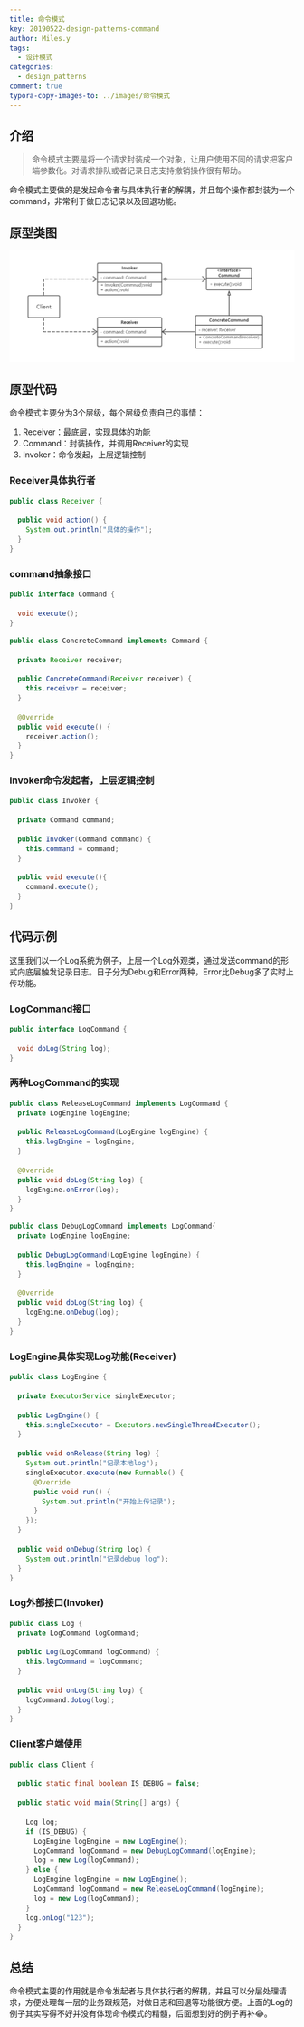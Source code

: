 ```yaml
---
title: 命令模式
key: 20190522-design-patterns-command
author: Miles.y
tags:
  - 设计模式
categories:
  - design_patterns
comment: true
typora-copy-images-to: ../images/命令模式
---
```


## 介绍

> 命令模式主要是将一个请求封装成一个对象，让用户使用不同的请求把客户端参数化。对请求排队或者记录日志支持撤销操作很有帮助。

命令模式主要做的是发起命令者与具体执行者的解耦，并且每个操作都封装为一个command，非常利于做日志记录以及回退功能。

## 原型类图

![1559441109391](/images/命令模式/1559441109391.png)

<!-- more -->

## 原型代码

命令模式主要分为3个层级，每个层级负责自己的事情：

1. Receiver：最底层，实现具体的功能
2. Command：封装操作，并调用Receiver的实现
3. Invoker：命令发起，上层逻辑控制

### Receiver具体执行者

```java
public class Receiver {

  public void action() {
    System.out.println("具体的操作");
  }
}
```

### command抽象接口

```java
public interface Command {

  void execute();
}
```

```java
public class ConcreteCommand implements Command {

  private Receiver receiver;

  public ConcreteCommand(Receiver receiver) {
    this.receiver = receiver;
  }

  @Override
  public void execute() {
    receiver.action();
  }
}
```

### Invoker命令发起者，上层逻辑控制

```java
public class Invoker {

  private Command command;

  public Invoker(Command command) {
    this.command = command;
  }

  public void execute(){
    command.execute();
  }
}
```

## 代码示例

这里我们以一个Log系统为例子，上层一个Log外观类，通过发送command的形式向底层触发记录日志。日子分为Debug和Error两种，Error比Debug多了实时上传功能。

### LogCommand接口

```java
public interface LogCommand {

  void doLog(String log);
}
```

### 两种LogCommand的实现

```java
public class ReleaseLogCommand implements LogCommand {
  private LogEngine logEngine;

  public ReleaseLogCommand(LogEngine logEngine) {
    this.logEngine = logEngine;
  }

  @Override
  public void doLog(String log) {
    logEngine.onError(log);
  }
}
```

```java
public class DebugLogCommand implements LogCommand{
  private LogEngine logEngine;

  public DebugLogCommand(LogEngine logEngine) {
    this.logEngine = logEngine;
  }

  @Override
  public void doLog(String log) {
    logEngine.onDebug(log);
  }
}
```

### LogEngine具体实现Log功能(Receiver)

```java
public class LogEngine {

  private ExecutorService singleExecutor;

  public LogEngine() {
    this.singleExecutor = Executors.newSingleThreadExecutor();
  }

  public void onRelease(String log) {
    System.out.println("记录本地log");
    singleExecutor.execute(new Runnable() {
      @Override
      public void run() {
        System.out.println("开始上传记录");
      }
    });
  }

  public void onDebug(String log) {
    System.out.println("记录debug log");
  }
}
```

### Log外部接口(Invoker)

```java
public class Log {
  private LogCommand logCommand;

  public Log(LogCommand logCommand) {
    this.logCommand = logCommand;
  }

  public void onLog(String log) {
    logCommand.doLog(log);
  }
}
```

### Client客户端使用

```java
public class Client {

  public static final boolean IS_DEBUG = false;

  public static void main(String[] args) {

    Log log;
    if (IS_DEBUG) {
      LogEngine logEngine = new LogEngine();
      LogCommand logCommand = new DebugLogCommand(logEngine);
      log = new Log(logCommand);
    } else {
      LogEngine logEngine = new LogEngine();
      LogCommand logCommand = new ReleaseLogCommand(logEngine);
      log = new Log(logCommand);
    }
    log.onLog("123");
  }
}
```

## 总结

命令模式主要的作用就是命令发起者与具体执行者的解耦，并且可以分层处理请求，方便处理每一层的业务跟规范，对做日志和回退等功能很方便。上面的Log的例子其实写得不好并没有体现命令模式的精髓，后面想到好的例子再补:joy:。